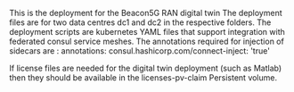 This is the deployment for the Beacon5G RAN digital twin
The deployment files are for two data centres dc1 and dc2 in the respective folders. The deployment scripts are kubernetes YAML files that support integration with federated consul service meshes.
The annotations required for injection of sidecars are :
      annotations:
        consul.hashicorp.com/connect-inject: 'true'

If license files are needed for the digital twin deployment (such as Matlab) then they should be available in the licenses-pv-claim Persistent volume. 
